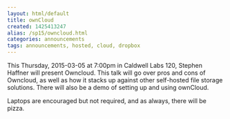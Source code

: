 ```yaml
---
layout: html/default
title: ownCloud
created: 1425413247
alias: /sp15/owncloud.html
categories: announcements
tags: announcements, hosted, cloud, dropbox
---
```

This Thursday, 2015-03-05 at 7:00pm in Caldwell Labs 120, Stephen Haffner will present Owncloud. This talk will go over pros and cons of Owncloud, as well as how it stacks up against other self-hosted file storage solutions. There will also be a demo of setting up and using ownCloud.

Laptops are encouraged but not required, and as always, there will be pizza.
